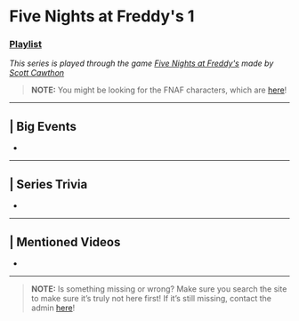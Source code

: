 # Five Nights at Freddy's 1
### [Playlist](https://www.youtube.com/playlist?list=PLwljWXtmIKiQiFr4-PEPz-mXSdJtjyU4T)
*This series is played through the game [Five Nights at Freddy's]() made by [Scott Cawthon]()*

> **NOTE:** You might be looking for the FNAF characters, which are [here](../5.Characters/FNAF_Animatronics.md)!

----

## | Big Events
-

----

## | Series Trivia
-

----
 
## | Mentioned Videos
- []()
 
----
 
> **NOTE:** Is something missing or wrong? Make sure you search the site to make sure it’s truly not here first! If it’s still missing, contact the admin [here](../chapter_2.md)!